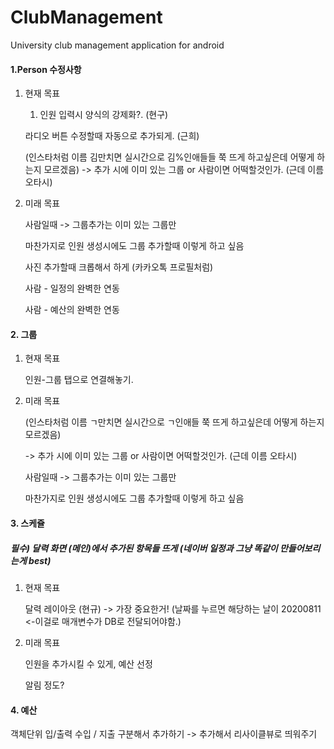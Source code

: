 # ClubManagement
University club management application for android
#### 1.Person 수정사항

1. 현재 목표

   1. 인원 입력시 양식의 강제화?. (현구)
   
   라디오 버튼 수정할때 자동으로 추가되게. (근희)
  
   (인스타처럼 이름 김만치면 실시간으로 김%인애들들 쭉 뜨게 하고싶은데 어떻게 하는지 모르겠음)
   -> 추가 시에 이미 있는 그룹 or 사람이면 어떡할것인가. (근데 이름 오타시)

   

2. 미래 목표

   사람일때 -> 그룹추가는 이미 있는 그룹만

   마찬가지로 인원 생성시에도 그룹 추가할때 이렇게 하고 싶음

   사진 추가할때 크롭해서 하게 (카카오톡 프로필처럼)

   사람 - 일정의 완벽한 연동

   사람 - 예산의 완벽한 연동



#### 2. 그룹

1. 현재 목표

   인원-그룹 탭으로 연결해놓기.

   

2. 미래 목표

   (인스타처럼 이름 ㄱ만치면 실시간으로 ㄱ인애들 쭉 뜨게 하고싶은데 어떻게 하는지 모르겠음)

   -> 추가 시에 이미 있는 그룹 or 사람이면 어떡할것인가. (근데 이름 오타시)

   사람일때 -> 그룹추가는 이미 있는 그룹만

   마찬가지로 인원 생성시에도 그룹 추가할때 이렇게 하고 싶음




#### 3. 스케쥴

##### 필수) 달력 화면 (메인)에서 추가된 항목들 뜨게 (네이버 일정과 그냥 똑같이 만들어보리는게 best)

1. 현재 목표

   달력 레이아웃 (현규) -> 가장 중요한거! (날짜를 누르면 해당하는 날이 20200811 <-이걸로 매개변수가 DB로 전달되어야함.)

   

2. 미래 목표

   인원을 추가시킬 수 있게, 예산 선정

   알림 정도?

   


#### 4. 예산

객체단위 입/출력
수입 / 지출 구분해서 추가하기
-> 추가해서 리사이클뷰로 띄워주기


